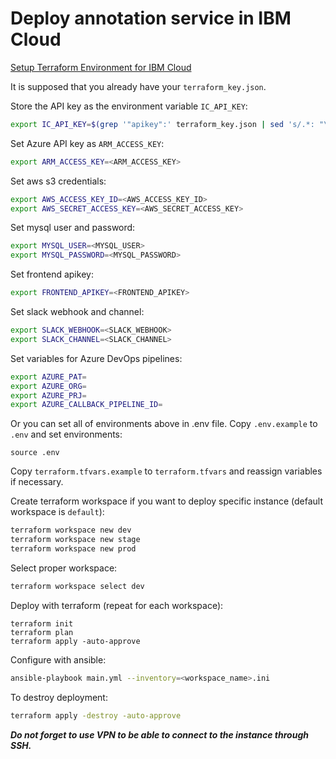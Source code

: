 # Deploy annotation service in IBM Cloud

[Setup Terraform Environment for IBM Cloud](https://ibm.github.io/cloud-enterprise-examples/iac/setup-environment)

It is supposed that you already have your `terraform_key.json`.

Store the API key as the environment variable `IC_API_KEY`:
```bash
export IC_API_KEY=$(grep '"apikey":' terraform_key.json | sed 's/.*: "\(.*\)".*/\1/')
```

Set Azure API key as `ARM_ACCESS_KEY`:
```bash
export ARM_ACCESS_KEY=<ARM_ACCESS_KEY>
```

Set aws s3 credentials:
```bash
export AWS_ACCESS_KEY_ID=<AWS_ACCESS_KEY_ID>
export AWS_SECRET_ACCESS_KEY=<AWS_SECRET_ACCESS_KEY>
```

Set mysql user and password:
```bash
export MYSQL_USER=<MYSQL_USER>
export MYSQL_PASSWORD=<MYSQL_PASSWORD>
```

Set frontend apikey:
```bash
export FRONTEND_APIKEY=<FRONTEND_APIKEY>
```

Set slack webhook and channel:
```bash
export SLACK_WEBHOOK=<SLACK_WEBHOOK>
export SLACK_CHANNEL=<SLACK_CHANNEL>
```

Set variables for Azure DevOps pipelines:
```bash
export AZURE_PAT=
export AZURE_ORG=
export AZURE_PRJ=
export AZURE_CALLBACK_PIPELINE_ID=
```

Or you can set all of environments above in .env file.
Copy `.env.example` to `.env` and set environments:
```shell
source .env
```

Copy `terraform.tfvars.example` to `terraform.tfvars` and reassign variables if necessary.

Create terraform workspace if you want to deploy specific instance (default workspace is `default`):
```bash
terraform workspace new dev
terraform workspace new stage
terraform workspace new prod
```

Select proper workspace:
```bash
terraform workspace select dev
```

Deploy with terraform (repeat for each workspace):
```
terraform init
terraform plan
terraform apply -auto-approve
```

Configure with ansible:
```bash
ansible-playbook main.yml --inventory=<workspace_name>.ini
```

To destroy deployment:
```bash
terraform apply -destroy -auto-approve
```

***Do not forget to use VPN to be able to connect to the instance through SSH.***